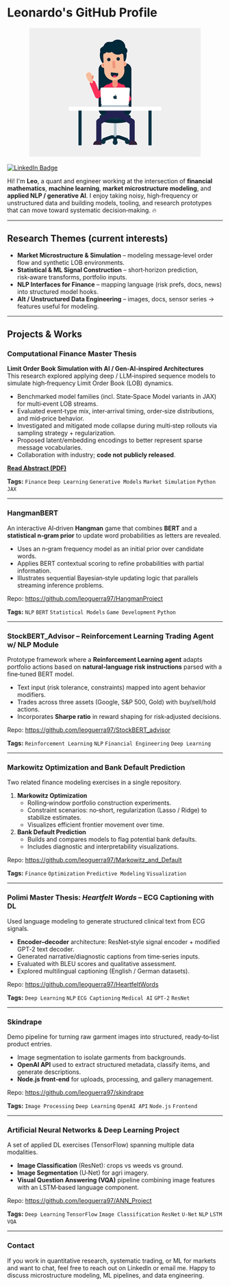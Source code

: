 # Leonardo's GitHub Profile  

<div align="center">
  <img src="profile_gif.gif" alt="me" width="400">
</div>

[![LinkedIn Badge](https://img.shields.io/badge/LinkedIn-Profile-informational?style=flat&logo=linkedin&logoColor=white&color=0077B5)](https://www.linkedin.com/in/leonardo-guerra-leo/)  

Hi! I'm **Leo**, a quant and engineer working at the intersection of **financial mathematics**, **machine learning**, **market microstructure modeling**, and **applied NLP / generative AI**. I enjoy taking noisy, high‑frequency or unstructured data and building models, tooling, and research prototypes that can move toward systematic decision‑making. 🔥

---

## Research Themes (current interests)

- **Market Microstructure & Simulation** – modeling message‑level order flow and synthetic LOB environments.
- **Statistical & ML Signal Construction** – short‑horizon prediction, risk‑aware transforms, portfolio inputs.
- **NLP Interfaces for Finance** – mapping language (risk prefs, docs, news) into structured model hooks.
- **Alt / Unstructured Data Engineering** – images, docs, sensor series → features useful for modeling.


---

## Projects & Works

### Computational Finance Master Thesis
**Limit Order Book Simulation with AI / Gen‑AI‑inspired Architectures**  
This research explored applying deep / LLM‑inspired sequence models to simulate high‑frequency Limit Order Book (LOB) dynamics.  
- Benchmarked model families (incl. State‑Space Model variants in JAX) for multi‑event LOB streams.  
- Evaluated event‑type mix, inter‑arrival timing, order‑size distributions, and mid‑price behavior.  
- Investigated and mitigated mode collapse during multi‑step rollouts via sampling strategy + regularization.  
- Proposed latent/embedding encodings to better represent sparse message vocabularies.  
- Collaboration with industry; **code not publicly released**.

[**Read Abstract (PDF)**](https://github.com/leoguerra97/leoguerra97/blob/main/Abstract_Leonardo_Guerra.pdf)

**Tags:** `Finance` `Deep Learning` `Generative Models` `Market Simulation` `Python` `JAX`

---

### HangmanBERT
An interactive AI‑driven **Hangman** game that combines **BERT** and a **statistical n‑gram prior** to update word probabilities as letters are revealed.  
- Uses an n‑gram frequency model as an initial prior over candidate words.  
- Applies BERT contextual scoring to refine probabilities with partial information.  
- Illustrates sequential Bayesian‑style updating logic that parallels streaming inference problems.

Repo: https://github.com/leoguerra97/HangmanProject

**Tags:** `NLP` `BERT` `Statistical Models` `Game Development` `Python`

---

### StockBERT_Advisor – Reinforcement Learning Trading Agent w/ NLP Module
Prototype framework where a **Reinforcement Learning agent** adapts portfolio actions based on **natural‑language risk instructions** parsed with a fine‑tuned BERT model.  
- Text input (risk tolerance, constraints) mapped into agent behavior modifiers.  
- Trades across three assets (Google, S&P 500, Gold) with buy/sell/hold actions.  
- Incorporates **Sharpe ratio** in reward shaping for risk‑adjusted decisions.

Repo: https://github.com/leoguerra97/StockBERT_advisor

**Tags:** `Reinforcement Learning` `NLP` `Financial Engineering` `Deep Learning`

---

### Markowitz Optimization and Bank Default Prediction
Two related finance modeling exercises in a single repository.  
1. **Markowitz Optimization**  
   - Rolling‑window portfolio construction experiments.  
   - Constraint scenarios: no‑short, regularization (Lasso / Ridge) to stabilize estimates.  
   - Visualizes efficient frontier movement over time.  
2. **Bank Default Prediction**  
   - Builds and compares models to flag potential bank defaults.  
   - Includes diagnostic and interpretability visualizations.

Repo: https://github.com/leoguerra97/Markowitz_and_Default

**Tags:** `Finance` `Optimization` `Predictive Modeling` `Visualization`

---

### Polimi Master Thesis: *Heartfelt Words* – ECG Captioning with DL
Used language modeling to generate structured clinical text from ECG signals.  
- **Encoder–decoder** architecture: ResNet‑style signal encoder + modified GPT‑2 text decoder.  
- Generated narrative/diagnostic captions from time‑series inputs.  
- Evaluated with BLEU scores and qualitative assessment.  
- Explored multilingual captioning (English / German datasets).

Repo: https://github.com/leoguerra97/HeartfeltWords

**Tags:** `Deep Learning` `NLP` `ECG Captioning` `Medical AI` `GPT-2` `ResNet`

---

### Skindrape
Demo pipeline for turning raw garment images into structured, ready‑to‑list product entries.  
- Image segmentation to isolate garments from backgrounds.  
- **OpenAI API** used to extract structured metadata, classify items, and generate descriptions.  
- **Node.js front‑end** for uploads, processing, and gallery management.

Repo: https://github.com/leoguerra97/skindrape

**Tags:** `Image Processing` `Deep Learning` `OpenAI API` `Node.js` `Frontend`

---

### Artificial Neural Networks & Deep Learning Project
A set of applied DL exercises (TensorFlow) spanning multiple data modalities.  
- **Image Classification** (ResNet): crops vs weeds vs ground.  
- **Image Segmentation** (U‑Net) for agri imagery.  
- **Visual Question Answering (VQA)** pipeline combining image features with an LSTM‑based language component.

Repo: https://github.com/leoguerra97/ANN_Project

**Tags:** `Deep Learning` `TensorFlow` `Image Classification` `ResNet` `U-Net` `NLP` `LSTM` `VQA`

---

### Contact
If you work in quantitative research, systematic trading, or ML for markets and want to chat, feel free to reach out on LinkedIn or email me. Happy to discuss microstructure modeling, ML pipelines, and data engineering.

